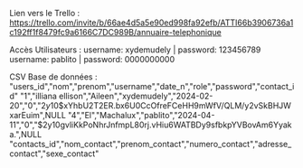 Lien vers le Trello : https://trello.com/invite/b/66ae4d5a5e90ed998fa92efb/ATTI66b3906736a1c192ff1f8479fc9a6166C7DC989B/annuaire-telephonique

Accès Utilisateurs : username: xydemudely | password: 123456789
		                 username: pablito | password: 0000000000

CSV Base de données : 
"users_id","nom","prenom","username","date_n","role","password","contact_id"
"1","illiana ellison","Aileen","xydemudely","2024-02-20","0","$2y$10$xYhbU2T2ER.bx6U0CcOfreFCeHH9mWfV/QLM/y2vSkBHJWxarEuim",NULL
"4","El","Machalux","pablito","2024-04-11","0","$2y$10$gvliKkPoNhrJnfmpL80rj.vHiu6WATBDy9sfbkpYVBovAm6Yyaka.",NULL
"contacts_id","nom_contact","prenom_contact","numero_contact","adresse_contact","sexe_contact"

